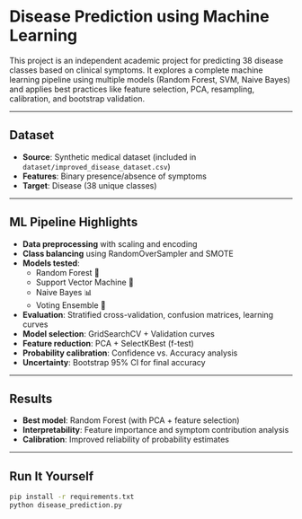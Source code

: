 # Disease Prediction using Machine Learning

This project is an independent academic project for predicting 38 disease classes based on clinical symptoms. It explores a complete machine learning pipeline using multiple models (Random Forest, SVM, Naive Bayes) and applies best practices like feature selection, PCA, resampling, calibration, and bootstrap validation.

---

## Dataset

- **Source**: Synthetic medical dataset (included in `dataset/improved_disease_dataset.csv`)
- **Features**: Binary presence/absence of symptoms
- **Target**: Disease (38 unique classes)

---

## ML Pipeline Highlights

- **Data preprocessing** with scaling and encoding
- **Class balancing** using RandomOverSampler and SMOTE
- **Models tested**:  
  - Random Forest 🌲  
  - Support Vector Machine 📐  
  - Naive Bayes 📊  
  - Voting Ensemble 🔗  
- **Evaluation**: Stratified cross-validation, confusion matrices, learning curves
- **Model selection**: GridSearchCV + Validation curves
- **Feature reduction**: PCA + SelectKBest (f-test)
- **Probability calibration**: Confidence vs. Accuracy analysis
- **Uncertainty**: Bootstrap 95% CI for final accuracy

---

## Results

- **Best model**: Random Forest (with PCA + feature selection)
- **Interpretability**: Feature importance and symptom contribution analysis
- **Calibration**: Improved reliability of probability estimates

---

##  Run It Yourself

```bash
pip install -r requirements.txt
python disease_prediction.py

